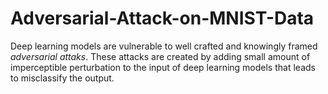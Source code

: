 # Adversarial-Attack-on-MNIST-Data

Deep learning models are vulnerable to well crafted and knowingly framed *adversarial attaks*. These attacks are created by adding small amount of imperceptible perturbation to the input of deep learning models that leads to misclassify the output.
